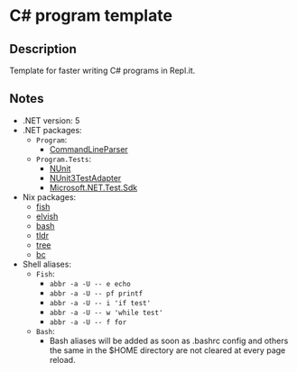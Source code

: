 # C# program template

## Description

Template for faster writing C# programs in Repl.it.

## Notes

- .NET version: 5
- .NET packages:
  - `Program`:
    - [CommandLineParser](https://www.nuget.org/packages/CommandLineParser/)
  - `Program.Tests`:
    - [NUnit](https://www.nuget.org/packages/NUnit/)
    - [NUnit3TestAdapter](https://www.nuget.org/packages/NUnit3TestAdapter/)
    - [Microsoft.NET.Test.Sdk](https://www.nuget.org/packages/Microsoft.NET.Test.Sdk/17.1.0-preview-20211130-02)
- Nix packages:
  - [fish](https://search.nixos.org/packages?channel=21.05&show=fish&from=0&size=50&sort=relevance&type=packages&query=fish)
  - [elvish](https://search.nixos.org/packages?channel=21.05&show=elvish&from=0&size=50&sort=relevance&type=packages&query=elvish)
  - [bash](https://search.nixos.org/packages?channel=21.05&show=bash_5&from=0&size=50&sort=relevance&type=packages&query=bash)
  - [tldr](https://search.nixos.org/packages?channel=21.05&show=tldr&from=0&size=50&sort=relevance&type=packages&query=tldr)
  - [tree](https://search.nixos.org/packages?channel=21.05&show=tree&from=0&size=50&sort=relevance&type=packages&query=tree)
  - [bc](https://search.nixos.org/packages?channel=21.11&show=bc&from=0&size=50&sort=relevance&type=packages&query=bc)
- Shell aliases:
  - `Fish`:
    - `abbr -a -U -- e echo`
    - `abbr -a -U -- pf printf`
    - `abbr -a -U -- i 'if test'`
    - `abbr -a -U -- w 'while test'`
    - `abbr -a -U -- f for`
  - `Bash`:
    - Bash aliases will be added as soon as .bashrc config and others the same in the $HOME directory are not cleared at every page reload.